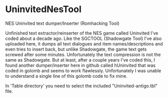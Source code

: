 # UninvitedNesTool
NES Uninvited text dumper/Inserter (Romhacking Tool)

Unfinished text extractor/reinserter of the NES game called Uninvited I've coded about a decade ago. Like the SGCTOOL (Shadowgate Tool) I've also uploaded here, it dumps all text dialogues and item names/descriptions and even tries to insert back, but unlike Shadowgate, the game text gets screwed after some minutes. Unfortunately the text compression is not the same as Shadowgate. But at least, after a couple years I've coded this, I found another dumper/inserter here in github called hUninvited that was coded in golomb and seems to work flawlessly. Unfortunately I was unable to understand a single line of this golomb code to fix mine.

In 'Table directory' you need to select the included "Uninvited-antigo.tbl" file.
